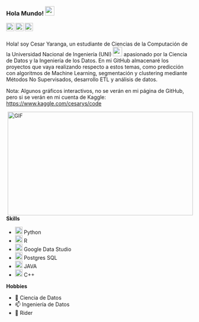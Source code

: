 ### Hola Mundo! <img src="https://media.giphy.com/media/hvRJCLFzcasrR4ia7z/giphy.gif" width="25px">

<a href="https://github.com/cesar-yaranga">
  <img align="left" alt="Cesar GitHub" width="22px" src="https://camo.githubusercontent.com/b079fe922f00c4b86f1b724fbc2e8141c468794ce8adbc9b7456e5e1ad09c622/68747470733a2f2f6564656e742e6769746875622e696f2f537570657254696e7949636f6e732f696d616765732f7376672f6769746875622e737667" />
</a>

<a href="https://www.kaggle.com/cesarys/code">
  <img align="left" alt="Cesar Kaggle" width="22px" src="https://camo.githubusercontent.com/96313f84e4c257e753560f701e77c29697410d36bbd327294980f90451fcb1bc/68747470733a2f2f6564656e742e6769746875622e696f2f537570657254696e7949636f6e732f696d616765732f7376672f6b6167676c652e737667" />
</a>

<a href="https://www.linkedin.com/in/julio-cesar-yaranga-sante-aa9932179/">
  <img align="left" alt="Cesar LinkedIn" width="22px" src="https://camo.githubusercontent.com/c8a9c5b414cd812ad6a97a46c29af67239ddaeae08c41724ff7d945fb4c047e5/68747470733a2f2f6564656e742e6769746875622e696f2f537570657254696e7949636f6e732f696d616765732f7376672f6c696e6b6564696e2e737667" />
</a>

<br />
<br />

Hola! soy Cesar Yaranga, un estudiante de Ciencias de la Computación de la Universidad Nacional de Ingeniería (UNI)  <img src="https://upload.wikimedia.org/wikipedia/commons/thumb/f/f7/Uni-logo_transparente_granate.png/611px-Uni-logo_transparente_granate.png" width="25px"> apasionado por la Ciencia de Datos y la Ingeniería de los Datos. En mi GitHub almacenaré los proyectos que vaya realizando respecto a estos temas, como predicción con algoritmos de Machine Learning, segmentación y clustering mediante Métodos No Supervisados, desarrollo ETL y análisis de datos.

Nota: Algunos gráficos interactivos, no se verán en mi página de GitHub, pero si se verán en mi cuenta de Kaggle: https://www.kaggle.com/cesarys/code


  <img align="right" alt="GIF" src="https://static01.nyt.com/images/2018/10/19/business/19AIcover-illo/19AIcover-illo-jumbo-v5.gif" width="500" height="280" />

**Skills**  

- <code><img height="20" src="https://github.com/abranhe/programming-languages-logos/blob/master/src/python/python_64x64.png"></code> Python
- <code><img height="20" src="https://github.com/abranhe/programming-languages-logos/blob/master/src/r/r_64x64.png"></code> R
- <code><img height="20" src="https://camo.githubusercontent.com/8610b73ca32a802ebdcb1236af9134e0ace3ed8d1977bb3910156500b03fc9c1/68747470733a2f2f63646e2e737667706f726e2e636f6d2f6c6f676f732f676f6f676c652d646174612d73747564696f2e737667"></code> Google Data Studio
- <code><img height="20" src="https://github.com/gilbarbara/logos/blob/master/logos/postgresql.svg"></code> Postgres SQL
- <code><img height="20" src="https://github.com/abranhe/programming-languages-logos/blob/master/src/java/java_64x64.png"></code> JAVA
- <code><img height="20" src="https://github.com/abranhe/programming-languages-logos/blob/master/src/cpp/cpp_64x64.png"></code> C++

**Hobbies**

- 💬 Ciencia de Datos
- 📫 Ingeniería de Datos
- 📝 Rider


